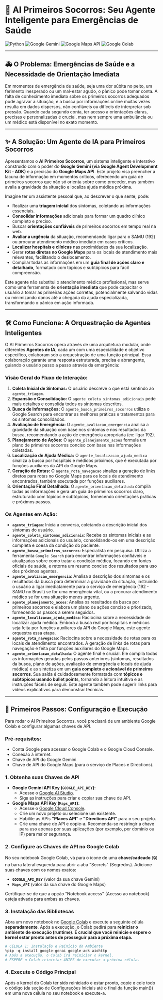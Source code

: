 # 🤖 AI Primeiros Socorros: Seu Agente Inteligente para Emergências de Saúde

![Python](https://img.shields.io/badge/Python-3.9%2B-blue?style=for-the-badge&logo=python)
![Google Gemini](https://img.shields.io/badge/Google%20Gemini-AI-green?style=for-the-badge&logo=google)
![Google Maps API](https://img.shields.io/badge/Google%20Maps-API-red?style=for-the-badge&logo=googlemaps)
![Google Colab](https://img.shields.io/badge/Google%20Colab-Notebook-yellow?style=for-the-badge&logo=googlecolab)

---

## 🚑 O Problema: Emergências de Saúde e a Necessidade de Orientação Imediata

Em momentos de emergência de saúde, seja uma dor súbita no peito, um ferimento inesperado ou um mal-estar agudo, o pânico pode tomar conta. A falta de conhecimento imediato sobre os primeiros socorros adequados pode agravar a situação, e a busca por informações online muitas vezes resulta em dados dispersos, não confiáveis ou difíceis de interpretar sob pressão. Quando cada segundo conta, ter acesso a orientações claras, precisas e personalizadas é crucial, mas nem sempre uma ambulância ou um médico está disponível no exato momento.

---

## ✨ A Solução: Um Agente de IA para Primeiros Socorros

Apresentamos o **AI Primeiros Socorros**, um sistema inteligente e interativo construído com o poder do **Google Gemini (via Google Agent Development Kit - ADK)** e a precisão do **Google Maps API**. Este projeto visa preencher a lacuna de informação em momentos críticos, oferecendo um guia de primeiros socorros que não só orienta sobre como proceder, mas também avalia a gravidade da situação e localiza ajuda médica próxima.

Imagine ter um assistente pessoal que, ao descrever o que sente, pode:
* Realizar uma **triagem inicial** dos sintomas, coletando as informações essenciais.
* **Consolidar informações** adicionais para formar um quadro clínico completo e preciso.
* Buscar **orientações confiáveis** de primeiros socorros em tempo real na web.
* **Avaliar a urgência** da situação, recomendando ligar para o SAMU (192) ou procurar atendimento médico imediato em casos críticos.
* **Localizar hospitais e clínicas** nas proximidades da sua localização.
* Gerar **rotas diretas no Google Maps** para os locais de atendimento mais relevantes, facilitando o deslocamento.
* Compilar todas as informações em um **guia final de ações claro e detalhado**, formatado com tópicos e subtópicos para fácil compreensão.

Este agente não substitui o atendimento médico profissional, mas serve como uma ferramenta de **orientação imediata** que pode capacitar o usuário a tomar as primeiras ações corretas, potencialmente salvando vidas ou minimizando danos até a chegada da ajuda especializada, transformando o pânico em ação informada.

---

## 🛠️ Como Funciona: A Orquestração de Agentes Inteligentes

O AI Primeiros Socorros opera através de uma arquitetura modular, onde diferentes **Agentes de IA**, cada um com uma especialidade e objetivo específico, colaboram sob a orquestração de uma função principal. Essa colaboração garante uma resposta estruturada, precisa e abrangente, guiando o usuário passo a passo através da emergência:

### Visão Geral do Fluxo de Interação:

1.  **Coleta Inicial de Sintomas:** O usuário descreve o que está sentindo ao `agente_triagem`.
2.  **Expansão e Consolidação:** O `agente_coleta_sintomas_adicionais` pede mais detalhes e consolida todos os sintomas descritos.
3.  **Busca de Informações:** O `agente_busca_primeiros_socorros` utiliza o Google Search para encontrar as melhores práticas e tratamentos para os sintomas consolidados.
4.  **Avaliação de Emergência:** O `agente_avaliacao_emergencia` analisa a gravidade da situação com base nos sintomas e nos resultados da busca, recomendando a ação de emergência apropriada (ex: ligar 192).
5.  **Planejamento de Ações:** O `agente_planejamento_acoes` formula um plano de primeiros socorros conciso com base nas informações coletadas.
6.  **Localização de Ajuda Médica:** O `agente_localizacao_ajuda_medica` sinaliza a busca por hospitais e médicos próximos, que é executada por funções auxiliares da API do Google Maps.
7.  **Geração de Rotas:** O `agente_rota_navegacao` sinaliza a geração de links diretos para rotas no Google Maps para os locais de atendimento encontrados, também executada por funções auxiliares.
8.  **Orientação Final Detalhada:** O `agente_orientacao_detalhada` compila todas as informações e gera um guia de primeiros socorros claro, estruturado com tópicos e subtópicos, fornecendo orientações práticas e próximos passos.

### Os Agentes em Ação:

* **`agente_triagem`**: Inicia a conversa, coletando a descrição inicial dos sintomas do usuário.
* **`agente_coleta_sintomas_adicionais`**: Recebe os sintomas iniciais e as informações adicionais do usuário, consolidando-os em uma descrição completa e coesa da condição do paciente.
* **`agente_busca_primeiros_socorros`**: Especialista em pesquisa. Utiliza a ferramenta `Google Search` para encontrar informações confiáveis e atualizadas sobre como tratar a condição médica, focando em fontes oficiais de saúde, e retorna um resumo conciso dos resultados para uso dos próximos agentes.
* **`agente_avaliacao_emergencia`**: Analisa a descrição dos sintomas e os resultados da busca para determinar a gravidade da situação, instruindo o usuário a ligar imediatamente para o serviço de emergência (192 - SAMU no Brasil) se for uma emergência vital, ou a procurar atendimento médico se for uma situação menos urgente.
* **`agente_planejamento_acoes`**: Analisa os resultados da busca por primeiros socorros e elabora um plano de ações conciso e priorizado, fornecendo os passos a serem seguidos.
* **`agente_localizacao_ajuda_medica`**: Raciocina sobre a necessidade de localizar ajuda médica. Embora a busca real por hospitais e médicos seja feita por funções auxiliares da API do Google Maps, este agente orquestra essa etapa.
* **`agente_rota_navegacao`**: Raciocina sobre a necessidade de rotas para os locais de atendimento encontrados. A geração de links de rotas para navegação é feita por funções auxiliares do Google Maps.
* **`agente_orientacao_detalhada`**: O agente final e crucial. Ele compila todas as informações geradas pelos passos anteriores (sintomas, resultados da busca, plano de ações, avaliação de emergência e locais de ajuda médica) e as sintetiza em um **guia completo e acionável de primeiros socorros**. Sua saída é cuidadosamente formatada com **tópicos e subtópicos usando bullet points**, tornando a leitura intuitiva e as instruções fáceis de seguir. Este agente também pode sugerir links para vídeos explicativos para demonstrar técnicas.

---

## 🚀 Primeiros Passos: Configuração e Execução

Para rodar o AI Primeiros Socorros, você precisará de um ambiente Google Colab e configurar algumas chaves de API.

### Pré-requisitos:

* Conta Google para acessar o Google Colab e o Google Cloud Console.
* Conexão à internet.
* Chave de API do Google Gemini.
* Chave de API do Google Maps (para o serviço de Places e Directions).

### 1. Obtenha suas Chaves de API

* **Google Gemini API Key (`GOOGLE_API_KEY`):**
    * Acesse o [Google AI Studio](https://ai.google.dev/gemini-api/docs/get-started/web).
    * Siga as instruções para criar e copiar sua chave de API.
* **Google Maps API Key (`Maps_API`):**
    * Acesse o [Google Cloud Console](https://console.cloud.google.com/apis/credentials).
    * Crie um novo projeto ou selecione um existente.
    * Habilite as APIs **"Places API"** e **"Directions API"** para o seu projeto.
    * Crie uma chave de API e copie-a. Recomenda-se restringir a chave para uso apenas por suas aplicações (por exemplo, por domínio ou IP) para maior segurança.

### 2. Configure as Chaves de API no Google Colab

No seu notebook Google Colab, vá para o ícone de uma **chave/cadeado** (🔒) na barra lateral esquerda para abrir a aba "Secrets" (Segredos). Adicione suas chaves com os nomes exatos:

* **`GOOGLE_API_KEY`** (valor da sua chave Gemini)
* **`Maps_API`** (valor da sua chave do Google Maps)

Certifique-se de que a opção "Notebook access" (Acesso ao notebook) esteja ativada para ambas as chaves.

### 3. Instalação das Bibliotecas

Abra um novo notebook no [Google Colab](https://colab.research.google.com/) e execute a seguinte célula **separadamente**. Após a execução, o Colab pedirá para **reiniciar o ambiente de execução (runtime)**. **É crucial que você reinicie e espere o kernel estar pronto antes de prosseguir para a próxima etapa.**

```python
# CÉLULA 1: Instalação e Reinício do Ambiente
%pip -q install google-genai google-adk aiohttp
# Após a execução, o Colab irá reiniciar o kernel.
# ESPERE o Colab reiniciar ANTES de executar a próxima célula.
```

### 4. Execute o Código Principal
Após o kernel do Colab ter sido reiniciado e estar pronto, copie e cole todo o código (da seção de Configurações Iniciais até o final da função main()) em uma nova célula no seu notebook e execute-a.
